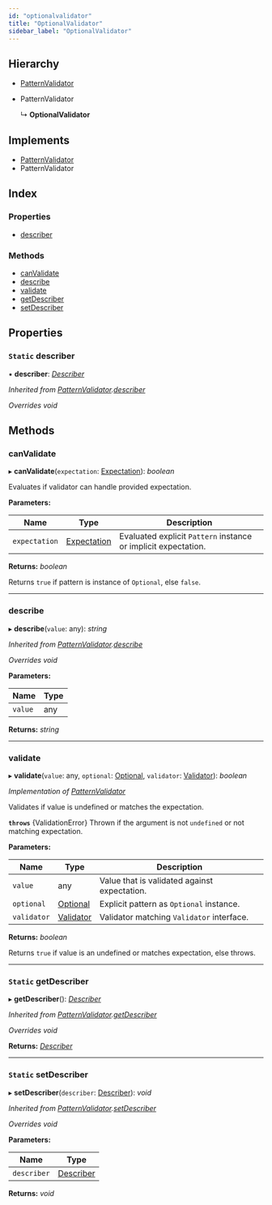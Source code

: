 ```yaml
---
id: "optionalvalidator"
title: "OptionalValidator"
sidebar_label: "OptionalValidator"
---
```


## Hierarchy

* [PatternValidator](patternvalidator.md)

* PatternValidator

  ↳ **OptionalValidator**

## Implements

* [PatternValidator](../interfaces/types.patternvalidator.md)
* PatternValidator

## Index

### Properties

* [describer](optionalvalidator.md#static-describer)

### Methods

* [canValidate](optionalvalidator.md#canvalidate)
* [describe](optionalvalidator.md#describe)
* [validate](optionalvalidator.md#validate)
* [getDescriber](optionalvalidator.md#static-getdescriber)
* [setDescriber](optionalvalidator.md#static-setdescriber)

## Properties

### `Static` describer

▪ **describer**: *[Describer](../interfaces/types.describer.md)*

*Inherited from [PatternValidator](patternvalidator.md).[describer](patternvalidator.md#static-describer)*

*Overrides void*

## Methods

###  canValidate

▸ **canValidate**(`expectation`: [Expectation](../modules/types.md#expectation)): *boolean*

Evaluates if validator can handle provided expectation.

**Parameters:**

Name | Type | Description |
------ | ------ | ------ |
`expectation` | [Expectation](../modules/types.md#expectation) | Evaluated explicit `Pattern` instance or implicit expectation. |

**Returns:** *boolean*

Returns `true` if pattern is instance of `Optional`, else `false`.

___

###  describe

▸ **describe**(`value`: any): *string*

*Inherited from [PatternValidator](patternvalidator.md).[describe](patternvalidator.md#describe)*

*Overrides void*

**Parameters:**

Name | Type |
------ | ------ |
`value` | any |

**Returns:** *string*

___

###  validate

▸ **validate**(`value`: any, `optional`: [Optional](optional.md), `validator`: [Validator](../interfaces/types.validator.md)): *boolean*

*Implementation of [PatternValidator](../interfaces/types.patternvalidator.md)*

Validates if value is undefined or matches the expectation.

**`throws`** {ValidationError}
Thrown if the argument is not `undefined` or not matching expectation.

**Parameters:**

Name | Type | Description |
------ | ------ | ------ |
`value` | any | Value that is validated against expectation. |
`optional` | [Optional](optional.md) | Explicit pattern as `Optional` instance. |
`validator` | [Validator](../interfaces/types.validator.md) | Validator matching `Validator` interface. |

**Returns:** *boolean*

Returns `true` if value is an undefined or matches expectation, else throws.

___

### `Static` getDescriber

▸ **getDescriber**(): *[Describer](../interfaces/types.describer.md)*

*Inherited from [PatternValidator](patternvalidator.md).[getDescriber](patternvalidator.md#static-getdescriber)*

*Overrides void*

**Returns:** *[Describer](../interfaces/types.describer.md)*

___

### `Static` setDescriber

▸ **setDescriber**(`describer`: [Describer](../interfaces/types.describer.md)): *void*

*Inherited from [PatternValidator](patternvalidator.md).[setDescriber](patternvalidator.md#static-setdescriber)*

*Overrides void*

**Parameters:**

Name | Type |
------ | ------ |
`describer` | [Describer](../interfaces/types.describer.md) |

**Returns:** *void*
